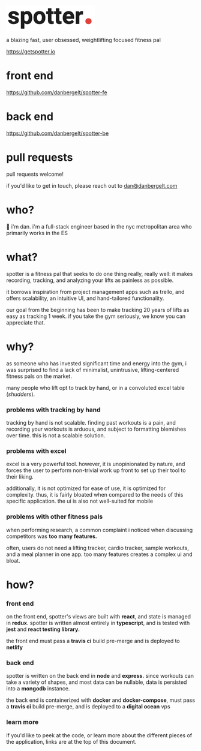 ![Spotter Logo](spotter.png)

a blazing fast, user obsessed, weightlifting focused fitness pal

https://getspotter.io

# front end

https://github.com/danbergelt/spotter-fe

# back end

https://github.com/danbergelt/spotter-be

# pull requests

pull requests welcome!

if you'd like to get in touch, please reach out to dan@danbergelt.com

# who?

👋 i'm dan. i'm a full-stack engineer based in the nyc metropolitan area who primarily works in the ES

# what?

spotter is a fitness pal that seeks to do one thing really, really well: it makes recording, tracking, and analyzing your lifts as painless as possible.

it borrows inspiration from project management apps such as trello, and offers scalability, an intuitive UI, and hand-tailored functionality.

our goal from the beginning has been to make tracking 20 years of lifts as easy as tracking 1 week. if you take the gym seriously, we know you can appreciate that.

# why?

as someone who has invested significant time and energy into the gym, i was surprised to find a lack of minimalist, unintrusive, lifting-centered fitness pals on the market.

many people who lift opt to track by hand, or in a convoluted excel table (_shudders_).

### problems with tracking by hand

tracking by hand is not scalable. finding past workouts is a pain, and recording your workouts is arduous, and subject to formatting blemishes over time. this is not a scalable solution.

### problems with excel

excel is a very powerful tool. however, it is unopinionated by nature, and forces the user to perform non-trivial work up front to set up their tool to their liking.

additionally, it is not optimized for ease of use, it is optimized for complexity. thus, it is fairly bloated when compared to the needs of this specific application. the ui is also not well-suited for mobile

### problems with other fitness pals

when performing research, a common complaint i noticed when discussing competitors was **too many features.**

often, users do not need a lifting tracker, cardio tracker, sample workouts, and a meal planner in one app. too many features creates a complex ui and bloat.

# how?

### front end

on the front end, spotter's views are built with **react**, and state is managed in **redux**. spotter is written almost entirely in **typescript**, and is tested with **jest** and **react testing library.**

the front end must pass a **travis ci** build pre-merge and is deployed to **netlify**

### back end

spotter is written on the back end in **node** and **express.** since workouts can take a variety of shapes, and most data can be nullable, data is persisted into a **mongodb** instance.

the back end is containerized with **docker** and **docker-compose**, must pass a **travis ci** build pre-merge, and is deployed to a **digital ocean** vps

### learn more

if you'd like to peek at the code, or learn more about the different pieces of the application, links are at the top of this document.
